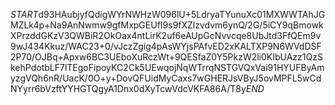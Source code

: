 $START$d93HAubjyfQdigWYrNWHzW096lU+5LdryaTYunuXc01MXWWTAhJGMZLk4p+Na9AnNwmw9gfMxpGEUfI9s9fXZlzvdvm6ynQ/2G/5iCY9qBmowkXPrzddGKzV3QWBiR2OkOax4ntLirK2uf6eAUpGcNvvcqe8UbJtd3FfQEm9v9wJ434Kkuz/WAC23+0/vJczZgig4pAsWYjsPAfvED2xKALTXP9N6WVdDSF2P70/OJBq+Apxw6BC3UEboXuRczWt+9QESfaZ0Y5PkzW2li0KIbUAzz1QzSkehPdotbLF7lTEgoFipoyKC2Ck5UEwqojNqWTrrqNSTGVQxVai91HYUFByAmyzgVQh6nR/UacK/0O+y+DovQFUidMyCaxs7wGHERJsVByJ5ovMPFL5wCdNYyrr6bVzftYYHGTQgyA1Dnx0dXyTcwVdcVKFA86A/T8y$END$